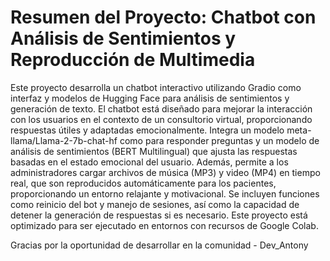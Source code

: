 # Resumen del Proyecto: Chatbot con Análisis de Sentimientos y Reproducción de Multimedia

Este proyecto desarrolla un chatbot interactivo utilizando Gradio como interfaz y modelos de Hugging Face para análisis de sentimientos y generación de texto. El chatbot está diseñado para mejorar la interacción con los usuarios en el contexto de un consultorio virtual, proporcionando respuestas útiles y adaptadas emocionalmente. Integra un modelo meta-llama/Llama-2-7b-chat-hf como para responder preguntas y un modelo de análisis de sentimientos (BERT Multilingual) que ajusta las respuestas basadas en el estado emocional del usuario. Además, permite a los administradores cargar archivos de música (MP3) y video (MP4) en tiempo real, que son reproducidos automáticamente para los pacientes, proporcionando un entorno relajante y motivacional. Se incluyen funciones como reinicio del bot y manejo de sesiones, así como la capacidad de detener la generación de respuestas si es necesario. Este proyecto está optimizado para ser ejecutado en entornos con recursos de Google Colab. 

Gracias por la oportunidad de desarrollar en la comunidad - Dev_Antony
